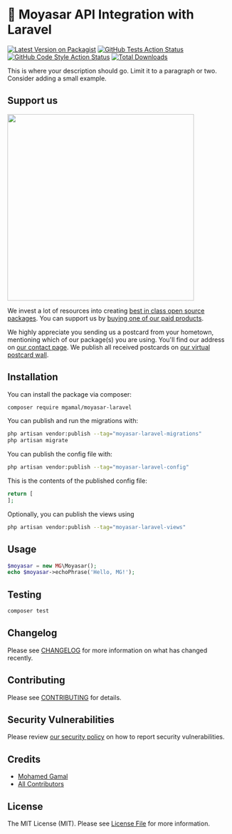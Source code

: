 # 🚀 Moyasar API Integration with Laravel

[![Latest Version on Packagist](https://img.shields.io/packagist/v/mgamal/moyasar-laravel.svg?style=flat-square)](https://packagist.org/packages/mgamal/moyasar-laravel)
[![GitHub Tests Action Status](https://img.shields.io/github/actions/workflow/status/mgamal/moyasar-laravel/run-tests.yml?branch=main&label=tests&style=flat-square)](https://github.com/mgamal/moyasar-laravel/actions?query=workflow%3Arun-tests+branch%3Amain)
[![GitHub Code Style Action Status](https://img.shields.io/github/actions/workflow/status/mgamal/moyasar-laravel/fix-php-code-style-issues.yml?branch=main&label=code%20style&style=flat-square)](https://github.com/mgamal/moyasar-laravel/actions?query=workflow%3A"Fix+PHP+code+style+issues"+branch%3Amain)
[![Total Downloads](https://img.shields.io/packagist/dt/mgamal/moyasar-laravel.svg?style=flat-square)](https://packagist.org/packages/mgamal/moyasar-laravel)

This is where your description should go. Limit it to a paragraph or two. Consider adding a small example.

## Support us

[<img src="https://github-ads.s3.eu-central-1.amazonaws.com/moyasar-laravel.jpg?t=1" width="419px" />](https://spatie.be/github-ad-click/moyasar-laravel)

We invest a lot of resources into creating [best in class open source packages](https://spatie.be/open-source). You can support us by [buying one of our paid products](https://spatie.be/open-source/support-us).

We highly appreciate you sending us a postcard from your hometown, mentioning which of our package(s) you are using. You'll find our address on [our contact page](https://spatie.be/about-us). We publish all received postcards on [our virtual postcard wall](https://spatie.be/open-source/postcards).

## Installation

You can install the package via composer:

```bash
composer require mgamal/moyasar-laravel
```

You can publish and run the migrations with:

```bash
php artisan vendor:publish --tag="moyasar-laravel-migrations"
php artisan migrate
```

You can publish the config file with:

```bash
php artisan vendor:publish --tag="moyasar-laravel-config"
```

This is the contents of the published config file:

```php
return [
];
```

Optionally, you can publish the views using

```bash
php artisan vendor:publish --tag="moyasar-laravel-views"
```

## Usage

```php
$moyasar = new MG\Moyasar();
echo $moyasar->echoPhrase('Hello, MG!');
```

## Testing

```bash
composer test
```

## Changelog

Please see [CHANGELOG](CHANGELOG.md) for more information on what has changed recently.

## Contributing

Please see [CONTRIBUTING](CONTRIBUTING.md) for details.

## Security Vulnerabilities

Please review [our security policy](../../security/policy) on how to report security vulnerabilities.

## Credits

- [Mohamed Gamal](https://github.com/mgamal92)
- [All Contributors](../../contributors)

## License

The MIT License (MIT). Please see [License File](LICENSE.md) for more information.
